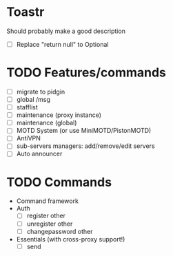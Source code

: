 # Toastr

Should probably make a good description

* [ ] Replace "return null" to Optional

# TODO Features/commands

* [ ] migrate to pidgin
* [ ] global /msg
* [ ] stafflist
* [ ] maintenance (proxy instance)
* [ ] maintenance (global)
* [ ] MOTD System (or use MiniMOTD/PistonMOTD)
* [ ] AntiVPN
* [ ] sub-servers managers: add/remove/edit servers
* [ ] Auto announcer

# TODO Commands

* Command framework
* Auth
    * [ ] register other
    * [ ] unregister other
    * [ ] changepassword other
* Essentials (with cross-proxy support!)
    * [ ] send